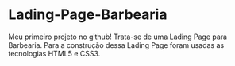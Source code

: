 # Lading-Page-Barbearia
Meu primeiro projeto no github! Trata-se de uma Lading Page para Barbearia. Para a construção dessa Lading Page foram usadas as tecnologias HTML5 e CSS3.
